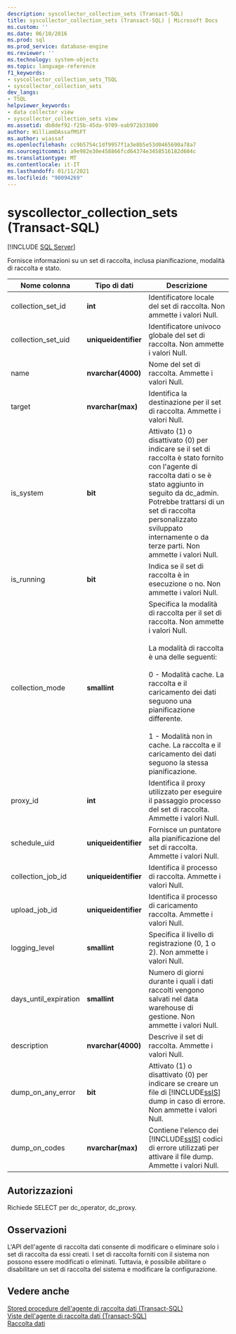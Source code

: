 ```yaml
---
description: syscollector_collection_sets (Transact-SQL)
title: syscollector_collection_sets (Transact-SQL) | Microsoft Docs
ms.custom: ''
ms.date: 06/10/2016
ms.prod: sql
ms.prod_service: database-engine
ms.reviewer: ''
ms.technology: system-objects
ms.topic: language-reference
f1_keywords:
- syscollector_collection_sets_TSQL
- syscollector_collection_sets
dev_langs:
- TSQL
helpviewer_keywords:
- data collector view
- syscollector_collection_sets view
ms.assetid: db0def92-f25b-45da-9709-eab972b33800
author: WilliamDAssafMSFT
ms.author: wiassaf
ms.openlocfilehash: cc9b5754c1df9957f1a3e8b5e53d0465690a78a7
ms.sourcegitcommit: a9e982e30e458866fcd64374e3458516182d604c
ms.translationtype: MT
ms.contentlocale: it-IT
ms.lasthandoff: 01/11/2021
ms.locfileid: "98094269"
---
```

# <a name="syscollector_collection_sets-transact-sql"></a>syscollector_collection_sets (Transact-SQL)
[!INCLUDE [SQL Server](../../includes/applies-to-version/sqlserver.md)]

  Fornisce informazioni su un set di raccolta, inclusa pianificazione, modalità di raccolta e stato.  
  
|Nome colonna|Tipo di dati|Descrizione|  
|-----------------|---------------|-----------------|  
|collection_set_id|**int**|Identificatore locale del set di raccolta. Non ammette i valori Null.|  
|collection_set_uid|**uniqueidentifier**|Identificatore univoco globale del set di raccolta. Non ammette i valori Null.|  
|name|**nvarchar(4000)**|Nome del set di raccolta. Ammette i valori Null.|  
|target|**nvarchar(max)**|Identifica la destinazione per il set di raccolta. Ammette i valori Null.|  
|is_system|**bit**|Attivato (1) o disattivato (0) per indicare se il set di raccolta è stato fornito con l'agente di raccolta dati o se è stato aggiunto in seguito da dc_admin. Potrebbe trattarsi di un set di raccolta personalizzato sviluppato internamente o da terze parti. Non ammette i valori Null.|  
|is_running|**bit**|Indica se il set di raccolta è in esecuzione o no. Non ammette i valori Null.|  
|collection_mode|**smallint**|Specifica la modalità di raccolta per il set di raccolta. Non ammette i valori Null.<br /><br /> La modalità di raccolta è una delle seguenti:<br /><br /> 0 - Modalità cache. La raccolta e il caricamento dei dati seguono una pianificazione differente.<br /><br /> 1 - Modalità non in cache. La raccolta e il caricamento dei dati seguono la stessa pianificazione.|  
|proxy_id|**int**|Identifica il proxy utilizzato per eseguire il passaggio processo del set di raccolta. Ammette i valori Null.|  
|schedule_uid|**uniqueidentifier**|Fornisce un puntatore alla pianificazione del set di raccolta. Ammette i valori Null.|  
|collection_job_id|**uniqueidentifier**|Identifica il processo di raccolta. Ammette i valori Null.|  
|upload_job_id|**uniqueidentifier**|Identifica il processo di caricamento raccolta. Ammette i valori Null.|  
|logging_level|**smallint**|Specifica il livello di registrazione (0, 1 o 2). Non ammette i valori Null.|  
|days_until_expiration|**smallint**|Numero di giorni durante i quali i dati raccolti vengono salvati nel data warehouse di gestione. Non ammette i valori Null.|  
|description|**nvarchar(4000)**|Descrive il set di raccolta. Ammette i valori Null.|  
|dump_on_any_error|**bit**|Attivato (1) o disattivato (0) per indicare se creare un file di [!INCLUDE[ssIS](../../includes/ssis-md.md)] dump in caso di errore. Non ammette i valori Null.|  
|dump_on_codes|**nvarchar(max)**|Contiene l'elenco dei [!INCLUDE[ssIS](../../includes/ssis-md.md)] codici di errore utilizzati per attivare il file dump. Ammette i valori Null.|  
  
## <a name="permissions"></a>Autorizzazioni  
 Richiede SELECT per dc_operator, dc_proxy.  
  
## <a name="remarks"></a>Osservazioni  
 L'API dell'agente di raccolta dati consente di modificare o eliminare solo i set di raccolta da essi creati. I set di raccolta forniti con il sistema non possono essere modificati o eliminati. Tuttavia, è possibile abilitare o disabilitare un set di raccolta del sistema e modificare la configurazione.  
  
## <a name="see-also"></a>Vedere anche  
 [Stored procedure dell'agente di raccolta dati &#40;Transact-SQL&#41;](../../relational-databases/system-stored-procedures/data-collector-stored-procedures-transact-sql.md)   
 [Viste dell'agente di raccolta dati &#40;Transact-SQL&#41;](../../relational-databases/system-catalog-views/data-collector-views-transact-sql.md)   
 [Raccolta dati](../../relational-databases/data-collection/data-collection.md)  
  
  
